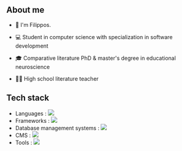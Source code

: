 ## About me

* 👋 I'm Filippos.

* 💻 Student in computer science with specialization in software development

* 🎓 Comparative literature PhD & master's degree in educational neuroscience

* 👨‍🏫 High school literature teacher

## Tech stack


* Languages : <a href="https://skillicons.dev"><img src="https://skillicons.dev/icons?i=cs,py,java,ts,php,html,css" /></a>
* Frameworks : <a href="https://skillicons.dev"><img src="https://skillicons.dev/icons?i=angular,tailwind" /></a>
* Database management systems : <a href="https://skillicons.dev"><img src="https://skillicons.dev/icons?i=mysql,postgres,mongodb" /></a>
* CMS : <a href="https://skillicons.dev"><img src="https://skillicons.dev/icons?i=wordpress" /></a>
* Tools : <a href="https://skillicons.dev"><img src="https://skillicons.dev/icons?i=vscode,visualstudio,eclipse" /></a>
